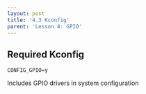 ```yaml
---
layout: post
title: '4.3 Kconfig'
parent: 'Lesson 4: GPIO'
---
```


## Required Kconfig
```
CONFIG_GPIO=y
```
Includes GPIO drivers in system configuration